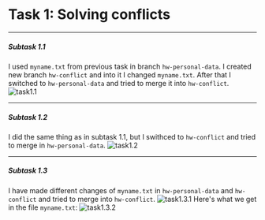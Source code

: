 # Task 1: Solving conflicts
---
##### Subtask 1.1

I used ```myname.txt``` from previous task in branch ```hw-personal-data```. I created new branch ```hw-conflict``` and into it I changed ```myname.txt```. After that I switched to ```hw-personal-data``` and tried to merge it into ```hw-conflict```.
![task1.1](screenshots/task1.1.png)

---

##### Subtask 1.2

I did the same thing as in subtask 1.1, but I swithced to ```hw-conflict``` and tried to merge in ```hw-personal-data```.
![task1.2](screenshots/task1.2.png)

---

##### Subtask 1.3

I have made different changes of ```myname.txt``` in ```hw-personal-data``` and ```hw-conflict``` and tried to merge into ```hw-conflict```.
![task1.3.1](screenshots/task1.3.1.png)
Here's what we get in the file ```myname.txt```:
![task1.3.2](screenshots/task1.3.2.png)
